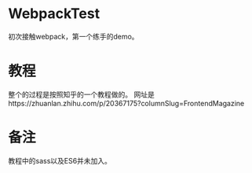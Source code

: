 # WebpackTest
初次接触webpack，第一个练手的demo。
# 教程
整个的过程是按照知乎的一个教程做的。
网址是https://zhuanlan.zhihu.com/p/20367175?columnSlug=FrontendMagazine
# 备注
教程中的sass以及ES6并未加入。
